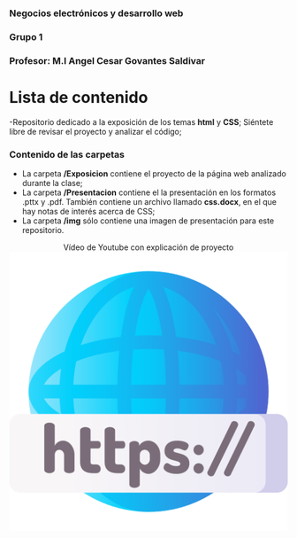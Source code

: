 ### Negocios electrónicos y desarrollo web
### Grupo 1
### Profesor: M.I Angel Cesar Govantes Saldivar

# Lista de contenido

-Repositorio dedicado a la exposición de los temas **html** y **CSS**;
Siéntete libre de revisar el proyecto y analizar el código;

### Contenido de las carpetas
- La carpeta **/Exposicion** contiene el proyecto de la página web analizado durante la clase;
- La carpeta **/Presentacion** contiene el la presentación en los formatos .pttx y .pdf. También
contiene un archivo llamado **css.docx**, en el que hay notas de interés acerca de CSS;
- La carpeta **/img** sólo contiene una imagen de presentación para este repositorio.

<p align="center">
  <a align="center" url="https://youtu.be/wplZZoa8Tfk">Vídeo de Youtube con explicación de proyecto</a>
  <img src="https://raw.githubusercontent.com/albertoicg01/DesarrolloWeb2022-2/main/img/img_readme.png"/>
</p>
